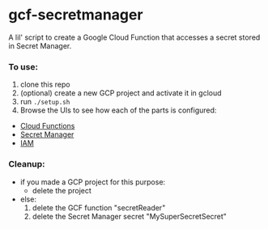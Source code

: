 # gcf-secretmanager

A lil' script to create a Google Cloud Function that accesses a secret stored in Secret Manager.

### To use:
1. clone this repo
2. (optional) create a new GCP project and activate it in gcloud
3. run `./setup.sh`
4. Browse the UIs to see how each of the parts is configured:
  * [Cloud Functions](https://console.cloud.google.com/functions/list)
  * [Secret Manager](https://console.cloud.google.com/security/secret-manager)
  * [IAM](https://console.cloud.google.com/iam-admin/iam)

### Cleanup:
* if you made a GCP project for this purpose:
  * delete the project
* else:
  1. delete the GCF function "secretReader"
  2. delete the Secret Manager secret "MySuperSecretSecret"
